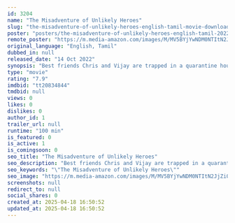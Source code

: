 ```yaml
---
id: 3204
name: "The Misadventure of Unlikely Heroes"
slug: "the-misadventure-of-unlikely-heroes-english-tamil-movie-download"
poster: "posters/the-misadventure-of-unlikely-heroes-english-tamil-2022.jpg"
remote_poster: "https://m.media-amazon.com/images/M/MV5BYjYwNDM0NTItN2JjZi00NjQ0LWE2NWQtYWNjOTMyZWMyYzk4XkEyXkFqcGdeQXVyMTEyMTk0ODUw._V1_SX300.jpg"
original_language: "English, Tamil"
dubbed_in: null
released_date: "14 Oct 2022"
synopsis: "Best friends Chris and Vijay are trapped in a quarantine house by a deceptive doctor, and must do whatever they can to escape with their lives, overcoming a system that seems stacked against them."
type: "movie"
rating: "7.9"
imdbid: "tt20834844"
tmdbid: null
views: 0
likes: 0
dislikes: 0
author_id: 1
trailer_url: null
runtime: "100 min"
is_featured: 0
is_active: 1
is_comingsoon: 0
seo_title: "The Misadventure of Unlikely Heroes"
seo_description: "Best friends Chris and Vijay are trapped in a quarantine house by a deceptive doctor, and must do whatever they can to escape with their lives, overcoming a system that seems stacked against them."
seo_keywords: "\"The Misadventure of Unlikely Heroes\""
seo_image: "https://m.media-amazon.com/images/M/MV5BYjYwNDM0NTItN2JjZi00NjQ0LWE2NWQtYWNjOTMyZWMyYzk4XkEyXkFqcGdeQXVyMTEyMTk0ODUw._V1_SX300.jpg"
screenshots: null
redirect_to: null
social_shares: 0
created_at: 2025-04-18 16:50:52
updated_at: 2025-04-18 16:50:52
---
```


